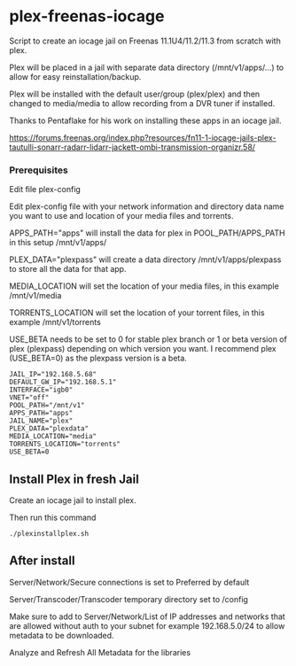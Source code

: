 # plex-freenas-iocage

Script to create an iocage jail on Freenas 11.1U4/11.2/11.3 from scratch with plex.

Plex will be placed in a jail with separate data directory (/mnt/v1/apps/...) to allow for easy reinstallation/backup.

Plex will be installed with the default user/group (plex/plex) and then changed to media/media to allow recording from a DVR tuner if installed.

Thanks to Pentaflake for his work on installing these apps in an iocage jail.

https://forums.freenas.org/index.php?resources/fn11-1-iocage-jails-plex-tautulli-sonarr-radarr-lidarr-jackett-ombi-transmission-organizr.58/

### Prerequisites
Edit file plex-config

Edit plex-config file with your network information and directory data name you want to use and location of your media files and torrents.

APPS_PATH="apps" will install the data for plex in POOL_PATH/APPS_PATH in this setup /mnt/v1/apps/

PLEX_DATA="plexpass" will create a data directory /mnt/v1/apps/plexpass to store all the data for that app.

MEDIA_LOCATION will set the location of your media files, in this example /mnt/v1/media

TORRENTS_LOCATION will set the location of your torrent files, in this example /mnt/v1/torrents

USE_BETA needs to be set to 0 for stable plex branch or 1 or beta version of plex (plexpass) depending on which version you want. I recommend plex (USE_BETA=0) as the plexpass version is a beta.


```
JAIL_IP="192.168.5.68"
DEFAULT_GW_IP="192.168.5.1"
INTERFACE="igb0"
VNET="off"
POOL_PATH="/mnt/v1"
APPS_PATH="apps"
JAIL_NAME="plex"
PLEX_DATA="plexdata"
MEDIA_LOCATION="media"
TORRENTS_LOCATION="torrents"
USE_BETA=0
```
## Install Plex in fresh Jail

Create an iocage jail to install plex.

Then run this command
```
./plexinstallplex.sh
```
## After install

Server/Network/Secure connections is set to Preferred by default

Server/Transcoder/Transcoder temporary directory set to /config

Make sure to add to Server/Network/List of IP addresses and networks that are allowed without auth to your subnet for example 192.168.5.0/24 to allow metadata to be downloaded.

Analyze and Refresh All Metadata for the libraries


